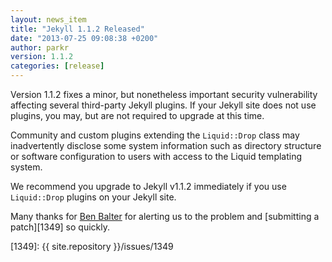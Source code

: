 ```yaml
---
layout: news_item
title: "Jekyll 1.1.2 Released"
date: "2013-07-25 09:08:38 +0200"
author: parkr
version: 1.1.2
categories: [release]
---
```


Version 1.1.2 fixes a minor, but nonetheless important security vulnerability affecting several third-party Jekyll plugins. If your Jekyll site does not use plugins, you may, but are not required to upgrade at this time.

Community and custom plugins extending the `Liquid::Drop` class may inadvertently disclose some system information such as directory structure or software configuration to users with access to the Liquid templating system.

We recommend you upgrade to Jekyll v1.1.2 immediately if you use `Liquid::Drop` plugins on your Jekyll site.

Many thanks for [Ben Balter](http://github.com/benbalter) for alerting us to the problem
and [submitting a patch][1349] so quickly.

[230]: https://github.com/Shopify/liquid/pull/230
[1349]: {{ site.repository }}/issues/1349
